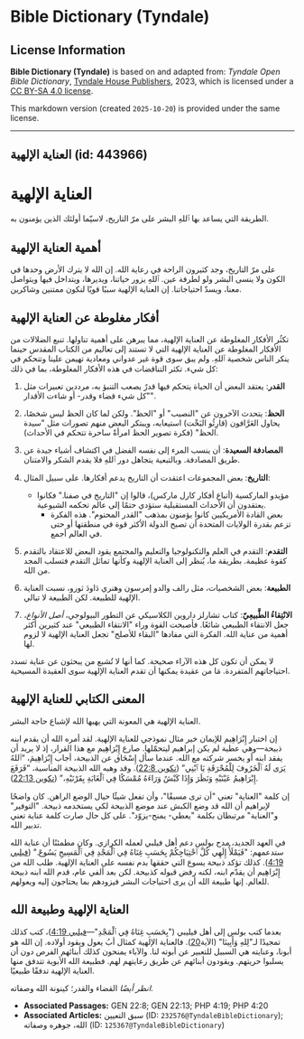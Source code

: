 # Bible Dictionary (Tyndale)

## License Information

**Bible Dictionary (Tyndale)** is based on and adapted from: _Tyndale Open Bible Dictionary_, [Tyndale House Publishers](https://tyndaleopenresources.com/), 2023, which is licensed under a [CC BY-SA 4.0 license](https://creativecommons.org/licenses/by-sa/4.0/legalcode.en).

This markdown version (created `2025-10-20`) is provided under the same license.



--------------------------------

## العناية الإلهية (id: 443966)

العناية الإلهية
===============

الطريقة التي يساعد بها ٱللهِ البشر على مرّ التاريخ، لاسيّما أولئك الذين يؤمنون به.

أهمية العناية الإلهية
---------------------

على مرّ التاريخ، وجد كثيرون الراحة في رعاية الله. إن الله لا يترك الأرض وحدها في الكون ولا ينسى البشر ولو لطرفة عين. ٱللهِ يزور حياتنا، ويديرها، ويتداخل فيها ويتواصل معنا، ويسدّ احتياجاتنا. إن العناية الإلهية سببًا قويًا لنكون ممتنين وشاكرين.

أفكار مغلوطة عن العناية الإلهية
-------------------------------

تكثُر الأفكار المغلوطة عن العناية الإلهية، مما يبرهن على أهمية تناولها. تنبع الضلالات من الأفكار المغلوطة عن العناية الإلهية التي لا تستند إلى تعاليم من الكتاب المقدس حينما ينكر الناس شخصية ٱللهِ. ولم يبق سوى قوة غير عدواني ومعادية تهيمن علينا وتتحكم في كل شيء. تكثر التناقضات في هذه الأفكار المغلوطة، بما في ذلك:

1. **القدر**: يعتقد البعض أن الحياة يتحكم فيها قدرٌ يصعب التنبؤ به، مرددين تعبيرات مثل "كل شيء قضاء وقدر\- أو شاءت الأقدار".
2. **الحظ**: يتحدث الآخرون عن "النصيب" أو "الحظ". ولكن لما كان الحظ ليس شخصًا، يحاول العَرَّافون (قارِئُو البَخْت) استيعابه، ويبتكر البعض منهم تصورات مثل "سيدة الحظ" (فكرة تصوير الحظ امرأةً ساحرة تتحكم في الأحداث).
3. **المصادفة السعيدة**: أن ينسب المرء إلى نفسه الفضل في اكتشاف أشياء جيدة عن طريق المصادفة. وبالتبعية يتجاهل دور ٱللهِ فلا يقدم الشكر والامتنان.
4. **التاريخ**: بعض المجموعات اعتقدت أن التاريخ يدعم أفكارها. على سبيل المثال:

    * مؤيدو الماركسية (أتباع أفكار كارل ماركس)، قالوا إن "التاريخ في صفنا." فكانوا يعتقدون أن الأحداث المستقبلية ستؤدي حتمًا إلى عالم تحكمه الشيوعية.
        * بعض القادة الأمريكيين كانوا يؤمنون بمذهب "القدر المحتوم". هذه الفكرة تزعم بقدرة الولايات المتحدة أن تصبح الدولة الأكثر قوة في منطقتها أو حتى في العالم أجمع.
5. **التقدم**: التقدم في العلم والتكنولوجيا والتعليم والمجتمع يقود البعض للاعتقاد بالتقدم كقوة عظيمة. بطريقة ما، يُنظر إلى العناية الإلهية وكأنها تماثل التقدم فتسلب المجد من الله.
6. **الطبيعة**: بعض الشخصيات، مثل رالف والدو إمرسون وهنري دَاودَ ثورو، نسبت العناية الإلهية للطبيعة. لكن الطبيعة لا تبالي.
7. **الانْتِقاءُ الطَّبيعِيّ**: كتاب تشارلز داروين الكلاسيكي عن التطور البيولوجي، *أصل الأنواع،* جعل الانتقاء الطبيعي شائعًا. فأصبحت القوة وراء "الانتقاء الطبيعي" عند كثيرين أكثر أهمية من عناية الله. الفكرة التي مفادها "البقاء للأصلح" تجعل العناية الإلهية لا لزوم لها.

لا يمكن أن تكون كل هذه الآراء صحيحة. كما أنها لا تُشبع من يبحثون عن عناية تسدد احتياجاتهم المتفردة. مَا من عقيدة يمكنها أن تقدم العناية الإلهية سوى العقيدة المسيحية.

المعنى الكتابي للعناية الإلهية
------------------------------

العناية الإلهية هي المعونة التي يهبها الله لإشباع حاجة البشر.

إن اختبار إِبْرَاهِيم للإيمان خير مثال نموذجي للعناية الإلهية. لقد أمره الله أن يقدم ابنه ذبيحة—وهي عطية لم يكن إبراهيم ليتحمّلها. صارع إِبْرَاهِيم مع هذا القرار، إذ لا يريد أن يفقد ابنه أو يخسر شركته مع الله. عندما سأل إِسْحَاق عن الذبيحة، أجاب إِبْرَاهِيمَ، “ٱللهُ يَرَى لَهُ ٱلْخَرُوفَ لِلْمُحْرَقَةِ يَا ٱبْنِي” ([تكوين 22:8](https://ref.ly/Gen22:8)). وقد وهبه الله الذبيحة المناسبة، “فَرَفَعَ إِبْرَاهِيمُ عَيْنَيْهِ وَنَظَرَ وَإِذَا كَبْشٌ وَرَاءَهُ مُمْسَكًا فِي ٱلْغَابَةِ بِقَرْنَيْهِ،” ([تكوين 22:13](https://ref.ly/Gen22:13)).

إن كلمة "العناية" تعني "أن ترى مسبقًا"، وأن تفعل شيئًا حيال الوضع الراهن. كان واضحًا لإبراهيم أن الله قد وضع الكبش عند موضع الذبيحة لكي يستخدمه ذبيحة. "التوفير" و"العناية" مرتبطان بكلمة "يعطي\- يمنح\-يزوّد". على كل حال صارت كلمة عناية تعني تدبير الله.

في العهد الجديد، مدح بولس دعم أهل فيلبي لعمله الكرازي. وكان مطمئنًا أن عناية الله ستدعمهم: "فَيَمْلَأُ إِلَهِي كُلَّ ٱحْتِيَاجِكُمْ بِحَسَبِ غِنَاهُ فِي ٱلْمَجْدِ فِي ٱلْمَسِيحِ يَسُوعَ." ([فيلبي 4:19](https://ref.ly/Phil4:19)). كذلك تؤكد ذبيحة يسوع التي حققها بدم نفسه على العناية الإلهية. طلب الله من إِبْرَاهِيم أن يقدّم ابنه، لكنه رفض قبوله كذبيحة. لكن بعد ألفي عام، قدم الله ابنه ذبيحة للعالم. إنها طبيعة الله أن يرى احتياجات البشر فيزودهم بما يحتاجون إليه ويعولهم.

العناية الإلهية وطبيعة الله
---------------------------

بعدما كتب بولس إلى أهل فيليبي ("بِحَسَبِ غِنَاهُ فِي ٱلْمَجْدِ"—[فيلبي 4:19](https://ref.ly/Phil4:19))، كتب كذلك تمجيدًا لـ"لِلهِ وَأَبِينَا" (الآية[20](https://ref.ly/Phil4:20)). فالعناية الإلهية كمثال أبُ يعول ويقود أولاده. إن الله هو أبونا، وعنايته هي السبيل للتعبير عن أبوته لنا. والآباء يمنحون كذلك أبنائهم الفرص دون أن يسلبوا حريتهم. ويقودون أبنائهم عن طريق رعايتهم لهم. فطبيعة الله الأبوية تتدفق منها العناية الإلهية تدفقًا طبيعيًا.

*انظر أيضًا* القضاء والقدر؛ كينونة الله وصفاته.

* **Associated Passages:** GEN 22:8; GEN 22:13; PHP 4:19; PHP 4:20
* **Associated Articles:** سبق التعيين (ID: `232576@TyndaleBibleDictionary`); الله، جوهره وصفاته (ID: `125367@TyndaleBibleDictionary`)

